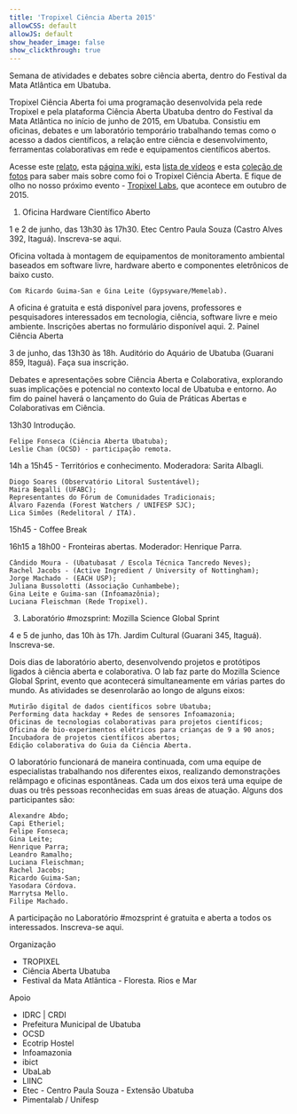 ```yaml
---
title: 'Tropixel Ciência Aberta 2015'
allowCSS: default
allowJS: default
show_header_image: false
show_clickthrough: true
---
```


Semana de atividades e debates sobre ciência aberta, dentro do Festival da Mata Atlântica em Ubatuba.

Tropixel Ciência Aberta foi uma programação desenvolvida pela rede Tropixel e pela plataforma Ciência Aberta Ubatuba dentro do Festival da Mata Atlântica no início de junho de 2015, em Ubatuba. Consistiu em oficinas, debates e um laboratório temporário trabalhando temas como o acesso a dados científicos, a relação entre ciência e desenvolvimento, ferramentas colaborativas em rede e equipamentos científicos abertos.

Acesse este [relato](relato), esta [página wiki](https://pt.wikiversity.org/wiki/Pesquisa:Ci%C3%AAncia_Aberta_Ubatuba/Tropixel_Ci%C3%AAncia_Aberta), esta [lista de vídeos](https://www.youtube.com/playlist?list=PL4qxxbzI7iyRr_wvo1GK-AgEpCSz8JsdE) e esta [coleção de fotos](https://www.flickr.com/photos/felipefonseca/sets/72157654730781695/) para saber mais sobre como foi o Tropixel Ciência Aberta. E fique de olho no nosso próximo evento - [Tropixel Labs](../15-labs), que acontece em outubro de 2015.

1. Oficina Hardware Científico Aberto

1 e 2 de junho, das 13h30 às 17h30. Etec Centro Paula Souza (Castro Alves 392, Itaguá). Inscreva-se aqui.

Oficina voltada à montagem de equipamentos de monitoramento ambiental baseados em software livre, hardware aberto e componentes eletrônicos de baixo custo.

    Com Ricardo Guima-San e Gina Leite (Gypsyware/Memelab).

A oficina é gratuita e está disponível para jovens, professores e pesquisadores interessados em tecnologia, ciência, software livre e meio ambiente. Inscrições abertas no formulário disponível aqui.
2. Painel Ciência Aberta

3 de junho, das 13h30 às 18h. Auditório do Aquário de Ubatuba (Guarani 859, Itaguá). Faça sua inscrição.

Debates e apresentações sobre Ciência Aberta e Colaborativa, explorando suas implicações e potencial no contexto local de Ubatuba e entorno. Ao fim do painel haverá o lançamento do Guia de Práticas Abertas e Colaborativas em Ciência.

13h30 Introdução.

    Felipe Fonseca (Ciência Aberta Ubatuba);
    Leslie Chan (OCSD) - participação remota.

14h a 15h45 - Territórios e conhecimento. Moderadora: Sarita Albagli.

    Diogo Soares (Observatório Litoral Sustentável);
    Maira Begalli (UFABC);
    Representantes do Fórum de Comunidades Tradicionais;
    Álvaro Fazenda (Forest Watchers / UNIFESP SJC);
    Lica Simões (Redelitoral / ITA).

15h45 - Coffee Break

16h15 a 18h00 - Fronteiras abertas. Moderador: Henrique Parra.

    Cândido Moura - (Ubatubasat / Escola Técnica Tancredo Neves);
    Rachel Jacobs - (Active Ingredient / University of Nottingham);
    Jorge Machado - (EACH USP);
    Juliana Bussolotti (Associação Cunhambebe);
    Gina Leite e Guima-san (Infoamazônia);
    Luciana Fleischman (Rede Tropixel).

3. Laboratório #mozsprint: Mozilla Science Global Sprint

4 e 5 de junho, das 10h às 17h. Jardim Cultural (Guarani 345, Itaguá). Inscreva-se.

Dois dias de laboratório aberto, desenvolvendo projetos e protótipos ligados à ciência aberta e colaborativa. O lab faz parte do Mozilla Science Global Sprint, evento que acontecerá simultaneamente em várias partes do mundo. As atividades se desenrolarão ao longo de alguns eixos:

    Mutirão digital de dados científicos sobre Ubatuba;
    Performing data hackday + Redes de sensores Infoamazonia;
    Oficinas de tecnologias colaborativas para projetos científicos;
    Oficina de bio-experimentos elétricos para crianças de 9 a 90 anos;
    Incubadora de projetos científicos abertos;
    Edição colaborativa do Guia da Ciência Aberta.

O laboratório funcionará de maneira continuada, com uma equipe de especialistas trabalhando nos diferentes eixos, realizando demonstrações relâmpago e oficinas espontâneas. Cada um dos eixos terá uma equipe de duas ou três pessoas reconhecidas em suas áreas de atuação. Alguns dos participantes são:

    Alexandre Abdo;
    Capi Etheriel;
    Felipe Fonseca;
    Gina Leite;
    Henrique Parra;
    Leandro Ramalho;
    Luciana Fleischman;
    Rachel Jacobs;
    Ricardo Guima-San;
    Yasodara Córdova.
    Marrytsa Mello.
    Filipe Machado.

A participação no Laboratório #mozsprint é gratuita e aberta a todos os interessados. Inscreva-se aqui.

Organização

- TROPIXEL
- Ciência Aberta Ubatuba
- Festival da Mata Atlântica - Floresta. Rios e Mar

Apoio

- IDRC | CRDI
- Prefeitura Municipal de Ubatuba
- OCSD
- Ecotrip Hostel
- Infoamazonia
- ibict
- UbaLab
- LIINC
- Etec - Centro Paula Souza - Extensão Ubatuba
- Pimentalab / Unifesp
